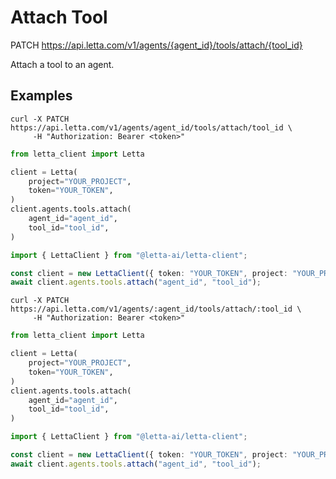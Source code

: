 # Attach Tool

PATCH https://api.letta.com/v1/agents/{agent_id}/tools/attach/{tool_id}

Attach a tool to an agent.

## Examples

```shell
curl -X PATCH https://api.letta.com/v1/agents/agent_id/tools/attach/tool_id \
     -H "Authorization: Bearer <token>"
```

```python
from letta_client import Letta

client = Letta(
    project="YOUR_PROJECT",
    token="YOUR_TOKEN",
)
client.agents.tools.attach(
    agent_id="agent_id",
    tool_id="tool_id",
)

```

```typescript
import { LettaClient } from "@letta-ai/letta-client";

const client = new LettaClient({ token: "YOUR_TOKEN", project: "YOUR_PROJECT" });
await client.agents.tools.attach("agent_id", "tool_id");

```

```shell
curl -X PATCH https://api.letta.com/v1/agents/:agent_id/tools/attach/:tool_id \
     -H "Authorization: Bearer <token>"
```

```python
from letta_client import Letta

client = Letta(
    project="YOUR_PROJECT",
    token="YOUR_TOKEN",
)
client.agents.tools.attach(
    agent_id="agent_id",
    tool_id="tool_id",
)

```

```typescript
import { LettaClient } from "@letta-ai/letta-client";

const client = new LettaClient({ token: "YOUR_TOKEN", project: "YOUR_PROJECT" });
await client.agents.tools.attach("agent_id", "tool_id");

```